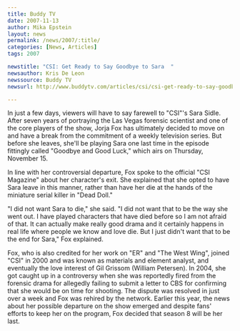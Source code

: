 ```yaml
---
title: Buddy TV 
date: 2007-11-13
author: Mika Epstein
layout: news
permalink: /news/2007/:title/
categories: [News, Articles]
tags: 2007

newstitle: "CSI: Get Ready to Say Goodbye to Sara  "
newsauthor: Kris De Leon  
newssource: Buddy TV 
newsurl: http://www.buddytv.com/articles/csi/csi-get-ready-to-say-goodbye-t-13679.aspx  

---
```


In just a few days, viewers will have to say farewell to "CSI"'s Sara Sidle. After seven years of portraying the Las Vegas forensic scientist and one of the core players of the show, Jorja Fox has ultimately decided to move on and have a break from the commitment of a weekly television series. But before she leaves, she'll be playing Sara one last time in the episode fittingly called "Goodbye and Good Luck," which airs on Thursday, November 15.

In line with her controversial departure, Fox spoke to the official "CSI Magazine" about her character's exit. She explained that she opted to have Sara leave in this manner, rather than have her die at the hands of the miniature serial killer in "Dead Doll."

"I did not want Sara to die," she said. "I did not want that to be the way she went out. I have played characters that have died before so I am not afraid of that. It can actually make really good drama and it certainly happens in real life where people we know and love die. But I just didn't want that to be the end for Sara," Fox explained.

Fox, who is also credited for her work on "ER" and "The West Wing", joined "CSI" in 2000 and was known as materials and element analyst, and eventually the love interest of Gil Grissom (William Petersen). In 2004, she got caught up in a controversy when she was reportedly fired from the forensic drama for allegedly failing to submit a letter to CBS for confirming that she would be on time for shooting. The dispute was resolved in just over a week and Fox was rehired by the network. Earlier this year, the news about her possible departure on the show emerged and despite fans' efforts to keep her on the program, Fox decided that season 8 will be her last.  
